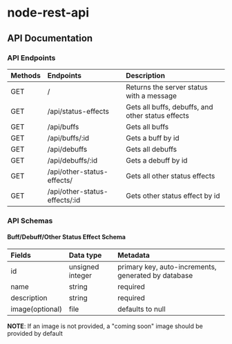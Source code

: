 # node-rest-api

## API Documentation

### API Endpoints

| Methods | Endpoints                        | Description                                       |
| :---    | :---                             | :---                                              |
| GET     | /                                | Returns the server status with a message          |
| GET     | /api/status-effects              | Gets all buffs, debuffs, and other status effects |
| GET     | /api/buffs                       | Gets all buffs                                    |
| GET     | /api/buffs/:id                   | Gets a buff by id                                 |
| GET     | /api/debuffs                     | Gets all debuffs                                  |
| GET     | /api/debuffs/:id                 | Gets a debuff by id                               |
| GET     | /api/other-status-effects/       | Gets all other status effects                     |
| GET     | /api/other-status-effects/:id    | Gets other status effect by id                    |

### API Schemas

#### Buff/Debuff/Other Status Effect Schema

| Fields          | Data type        | Metadata                                            |
| :---            | :---             | :---                                                |
| id              | unsigned integer | primary key, auto-increments, generated by database |
| name            | string           | required                                            |
| description     | string           | required                                            |
| image(optional) | file             | defaults to null                                    |

**NOTE**: If an image is not provided, a "coming soon" image should be provided by default
